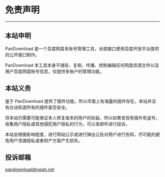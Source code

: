 # 免责声明

---

## 本站申明

PanDownload 是一个百度网盘多账号管理工具，全部接口使用百度开放平台提供的公开接口制作。

PanDownload 本工具本身不储存、复制、传播、控制编辑任何网盘资源文件以及用户百度网盘账号信息，仅提供多账户的管理功能。

## 本站义务

鉴于 PanDownload 提供了插件功能，所以市面上有海量的插件存在，本站并没有办法知道所有的插件是否安全。

但本站仍需要可能保证本人修复版本的用户的权益，所以如果发现有插件有盗号，收集用户隐私或其他侵犯用户隐私的行为，可以发邮件进行投诉。

本站会根据影响程度，进行网站公示或进行弹出公告对用户进行告知，尽可能的避免用户泄漏隐私或者财产方面产生损失。

## 投诉邮箱

pandownload@yeah.net